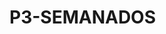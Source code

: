 # P3-SEMANADOS
<?php
    
    // Incluir archivo de conexion a la base de datos
    require_once "conexion.php";
    
    // Definir variable e inicializar con valores vacio
    $DNI = $email = $apellido = $nombre = $cuenta = $telefono = "";
    $DNI_err = $email_err = $apellido_err = $nombre_err = $cuenta_err = $telefono_err = "";
    
    if($_SERVER["REQUEST_METHOD"] == "POST"){

         //validando el input de nombre
         if(empty(trim($_POST["nombre"]))){  //mediante el metodo post conectamos las variables (si la variable esta en blanco nos muestre el mensaje mediante la variable error)

            $nombre_err = "Debe ingresar su nombre";
        }else{
            $nombre = trim($_POST["nombre"]);
        }

        //validando el input de apellido
        if(empty(trim($_POST["apellido"]))){  //mediante el metodo post conectamos las variables (si la variable esta en blanco nos muestre el mensaje mediante la variable error)

            $apellido_err = "Debe ingresar su apellido";
        }else{
            $apellido = trim($_POST["apellido"]);
        }
        //validando el input de cuenta
        if(empty(trim($_POST["cuenta"]))){  //mediante el metodo post conectamos las variables (si la variable esta en blanco nos muestre el mensaje mediante la variable error)

            $cuenta_err = "Debe ingresar una cuenta valida";
        }else{
            $cuenta = trim($_POST["cuenta"]);
        }

        
        // VALIDANDO INPUT DE DNI
        if(empty(trim($_POST["DNI"]))){
            $DNI_err = "Por favor, ingrese su DNI";
        }else{
            //prepara una declaracion de seleccion
            $sql = "SELECT Dni FROM PERSONA WHERE Dni = ?";
            
            if($stmt = mysqli_prepare($link, $sql)){
                mysqli_stmt_bind_param($stmt, "s", $param_DNI);
                
                $param_DNI = trim($_POST["DNI"]);
                
                if(mysqli_stmt_execute($stmt)){
                    mysqli_stmt_store_result($stmt);
                    
                    if(mysqli_stmt_num_rows($stmt) == 1){
                        $DNI_err = "Este DNI ya está registrado";
                    }else{
                        $DNI = trim($_POST["DNI"]);
                    }
                }else{
                    echo "Ups! Algo salió mal, inténtalo mas tarde";
                }
            }
        }
        
        
        // VALIDANDO INPUT DE EMAIL
        if(empty(trim($_POST["email"]))){
            $email_err = "Por favor, ingrese un correo";
        }else{
            //prepara una declaracion de seleccion
            $sql = "SELECT Dni FROM PERSONA WHERE Correo = ?";
            
            if($stmt = mysqli_prepare($link, $sql)){
                mysqli_stmt_bind_param($stmt, "s", $param_email);
                
                $param_email = trim($_POST["email"]);
                
                if(mysqli_stmt_execute($stmt)){
                    mysqli_stmt_store_result($stmt);
                    
                    if(mysqli_stmt_num_rows($stmt) == 1){
                        $email_err = "Este correo ya está en uso";
                    }else{
                        $email = trim($_POST["email"]);
                    }
                }else{
                    echo "Ups! Algo salió mal, inténtalo mas tarde";
                }
            }
        }
        
        // VALIDANDO INPUT DEL TELEFONO
         if(empty(trim($_POST["telefono"]))){
            $telefono_err = "Por favor, ingrese un telefono";
        }else{
            //prepara una declaracion de seleccion
            $sql = "SELECT Dni FROM PERSONA WHERE Telefono = ?";
            
            if($stmt = mysqli_prepare($link, $sql)){
                mysqli_stmt_bind_param($stmt, "s", $param_telefono);
                
                $param_telefono = trim($_POST["telefono"]);
                
                if(mysqli_stmt_execute($stmt)){
                    mysqli_stmt_store_result($stmt);
                    
                    if(mysqli_stmt_num_rows($stmt) == 1){
                        $telefono_err = "Este telefono ya está en uso";
                    }else{
                        $telefono = trim($_POST["telefono"]);
                    }
                }else{
                    echo "Ups! Algo salió mal, inténtalo mas tarde";
                }
            }
        }
        
       


        // COMPROBANDO LOS ERRORES DE ENTRADA ANTES DE INSERTAR LOS DATOS EN LA BASE DE DATOS
        if(empty($nombre_err) && empty($apellido_err) &&  empty($telefono_err) && empty($DNI_err) && empty($cuenta_err) && empty($email_err)){
            
            $sql = "INSERT INTO PERSONA (Dni, Nombre, Apellido, Telefono, Correo, CuentaBancaria) VALUES (?, ?, ?, ?, ?, ?)";
            
            if($stmt = mysqli_prepare($link, $sql)){
                mysqli_stmt_bind_param($stmt, "ssssss", $param_DNI,$param_nombre,$param_apellido, $param_telefono, $param_email,$param_cuenta);
                
                // ESTABLECIENDO PARAMETRO
                $param_nombre = $nombre;
                $param_apellido = $apellido;
                $param_DNI = $DNI;
                $param_cuenta = $cuenta;
                $param_telefono = $telefono;
                $param_email = $email;
                //$param_password = password_hash($password, PASSWORD_DEFAULT); // ENCRIPTANDO CONTRASEÑA//
                
                
                if(mysqli_stmt_execute($stmt)){
                    header("location: socios.php");
                }else{
                    echo "Algo Salio mal, intentalo despues";
                }
            }
        }
        
        
        
    }
    
?>
<?php
require_once "conexion.php";


$dni = mysqli_real_escape_string($link, $_POST['dni']);
$pass = mysqli_real_escape_string($link, $_POST['pass']);
$sql = "INSERT INTO SOCIO (Dni,Contrasenya) VALUES ('$dni', '$pass')";
if(mysqli_query($link, $sql));
mysqli_close($link);

?>
